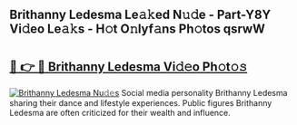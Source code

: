 ## Brithanny Ledesma Le𝚊𝚔ed N𝚞𝚍e - Part-Y8Y Vi𝚍eo Le𝚊𝚔s - H𝚘t O𝚗lyf𝚊ns Ph𝚘tos qsrwW

# <h2><a href="http://hf1na3.feru.top/?c=Brithanny+Ledesma">🔗 👉 🔴 Brithanny Ledesma Vi𝚍𝚎o Ph𝚘t𝚘𝚜</a></h2>

[![Brithanny Ledesma Nu𝚍𝚎s](https://i.imgur.com/0TWrTi3.gif)](http://hf1na3.feru.top/?c=Brithanny+Ledesma)
Social media personality Brithanny Ledesma sharing their dance and lifestyle experiences. Public figures Brithanny Ledesma are often criticized for their wealth and influence. 
